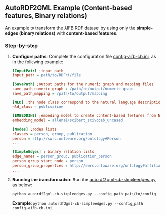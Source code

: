 ## AutoRDF2GML Example (Content-based features, Binary relations)

An example to transform the AIFB RDF dataset by using only the **simple-edges (binary relations)** with **content-based features**.

### Step-by-step

1. **Configure paths**: Complete the configuration file [config-aifb-cb.ini](./config-aifb-cb.ini), as in the following example:

    ```ini
    [InputPath] ;input path
    input_path = path/to/RDFnt/file

    [SavePath] ;output paths for the numeric graph and mapping files
    save_path_numeric_graph = /path/to/output/numeric-graph
    save_path_mapping = /path/to/output/mapping

    [NLD] ;the node class correspond to the natural language description (NLD) class
    nld_class = publication

    [EMBEDDING] ;embeding model to create content-based features from NLD, model is BERT model variant from huggingface (bert-base, biobert, scibert, etc)
    embedding_model = allenai/scibert_scivocab_uncased

    [Nodes] ;nodes lists
    classes = person, group, publication
    person = http://swrc.ontoware.org/ontology#Person
    ...
    
    [SimpleEdges] ; binary relation lists
    edge_names = person_group, publication_person
    person_group_start_node = person
    person_group_properties = http://swrc.ontoware.org/ontology#affiliation
    ...
    ```

2. **Running the transformation**: Run the [autordf2gml-cb-simpleedges.py](./autordf2gml-cb-simpleedges.py), as below:

   ``` python autordf2gml-cb-simpleedges.py --config_path path/to/config ```

   **Example**: ``` python autordf2gml-cb-simpleedges.py --config_path config-aifb-cb.ini ``` 

